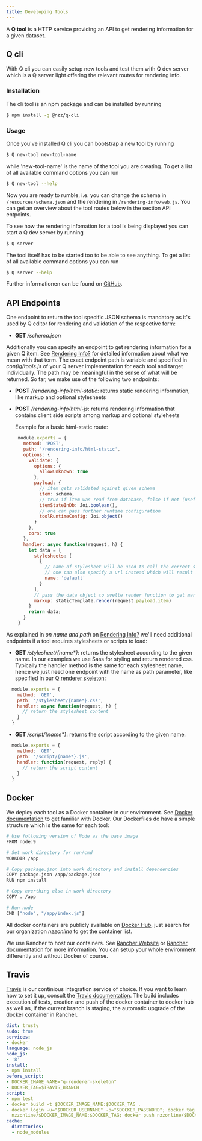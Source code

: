 ```yaml
---
title: Developing Tools
---
```


A __Q tool__ is a HTTP service providing an API to get rendering information for a given dataset.

## Q cli
With Q cli you can easily setup new tools and test them with Q dev server which is a Q server light offering the relevant routes for rendering info.

### Installation
The cli tool is an npm package and can be installed by running 
```bash
$ npm install -g @nzz/q-cli
```

### Usage
Once you've installed Q cli you can bootstrap a new tool by running 
```bash
$ Q new-tool new-tool-name
```
while 'new-tool-name' is the name of the tool you are creating. To get a list of all available command options you can run 
```bash
$ Q new-tool --help
```
Now you are ready to rumble, i.e. you can change the schema in `/resources/schema.json` and the rendering in `/rendering-info/web.js`. You can get an overview about the tool routes below in the section API entpoints.

To see how the rendering infomation for a tool is being displayed you can start a Q dev server by running
```bash
$ Q server
```
The tool itself has to be started too to be able to see anything. To get a list of all available command options you can run
```bash
$ Q server --help
```

Further informationen can be found on [GitHub](https://github.com/nzzdev/Q-cli).

## API Endpoints
One endpoint to return the tool specific JSON schema is mandatory as it's used by Q editor for rendering and validation of the respective form:

- __GET__ _/schema.json_

Additionally you can specify an endpoint to get rendering information for a given Q item. See [Rendering Info?](rendering-info.html) for detailed information about what we mean with that term. The exact endpoint path is variable and specified in _config/tools.js_ of your Q server implementation for each tool and target individually. The path may be meaningful in the sense of what will be returned. So far, we make use of the following two endpoints:

- __POST__ _/rendering-info/html-static_: returns static rendering information, like markup and optional stylesheets
- __POST__ _/rendering-info/html-js_: returns rendering information that contains client side scripts among markup and optional styleheets

   Example for a basic html-static route:
   ```javascript
    module.exports = {
      method: 'POST',
      path: '/rendering-info/html-static',
      options: {
        validate: {
          options: {
            allowUnknown: true
          },
          payload: {
            // item gets validated against given schema
            item: schema,
            // true if item was read from database, false if not (useful if you want to use the appendItemToPayload query from Q servers tool-default route)
            itemStateInDb: Joi.boolean(),
            // one can pass further runtime configuration
            toolRuntimeConfig: Joi.object()
          }
        },
        cors: true
      },
      handler: async function(request, h) {
        let data = {
          stylesheets: [
            {
              // name of stylesheet will be used to call the correct stylesheet endpoint to load css
              // one can also specify a url instead which will result in loading css directly from that url
              name: 'default'
            }
          ], 
          // pass the data object to svelte render function to get markup
          markup: staticTemplate.render(request.payload.item)
        }
        return data;
      }
    }
   ```

As explained in _on name and path_ on [Rendering Info?](rendering-info.html) we'll need additional endpoints if a tool requires stylesheets or scripts to load:
- __GET__ _/stylesheet/{name*}_: returns the stylesheet according to the given name. In our examples we use Sass for styling and return rendered css. Typically the handler method is the same for each stylesheet name, hence we just need one endpoint with the name as path parameter, like specified in our [Q renderer skeleton](https://github.com/nzzdev/Q-renderer-skeleton/blob/master/routes/stylesheet.js):

```javascript
  module.exports = {
    method: 'GET',
    path: '/stylesheet/{name*}.css',
    handler: async function(request, h) {
      // return the stylesheet content
    }
  }
```
- __GET__ _/script/{name*}_: returns the script according to the given name.
```javascript
  module.exports = {
    method: 'GET',
    path: '/script/{name*}.js',
    handler: function(request, reply) {
      // return the script content
    }
  }
```

## Docker

We deploy each tool as a Docker container in our environment. See [Docker documentation](https://docs.docker.com/) to get familiar with Docker. Our Dockerfiles do have a simple structure which is the same for each tool:

```sh
# Use following version of Node as the base image
FROM node:9

# Set work directory for run/cmd
WORKDIR /app

# Copy package.json into work directory and install dependencies
COPY package.json /app/package.json
RUN npm install

# Copy everthing else in work directory
COPY . /app

# Run node
CMD ["node", "/app/index.js"]
```

All docker containers are publicly available on [Docker Hub](https://hub.docker.com/), just search for our organization _nzzonline_ to get the container list. 

We use Rancher to host our containers. See [Rancher Website](https://rancher.com/) or [Rancher documentation](https://docs.rancher.com) for more information. You can setup your whole environment differently and without Docker of course. 

## Travis

[Travis](https://travis-ci.com/) is our continious integration service of choice. If you want to learn how to set it up, consult the [Travis documentation](https://docs.travis-ci.com/). The build includes execution of tests, creation and push of the docker container to docker hub as well as, if the current branch is staging, the automatic upgrade of the docker container in Rancher. 

```yml
dist: trusty
sudo: true
services:
- docker
language: node_js
node_js:
- '8'
install:
- npm install
before_script:
- DOCKER_IMAGE_NAME="q-renderer-skeleton"
- DOCKER_TAG=$TRAVIS_BRANCH
script:
- npm test
- docker build -t $DOCKER_IMAGE_NAME:$DOCKER_TAG .
- docker login -u="$DOCKER_USERNAME" -p="$DOCKER_PASSWORD"; docker tag $DOCKER_IMAGE_NAME:$DOCKER_TAG
  nzzonline/$DOCKER_IMAGE_NAME:$DOCKER_TAG; docker push nzzonline/$DOCKER_IMAGE_NAME:$DOCKER_TAG;
cache:
  directories:
  - node_modules
```
